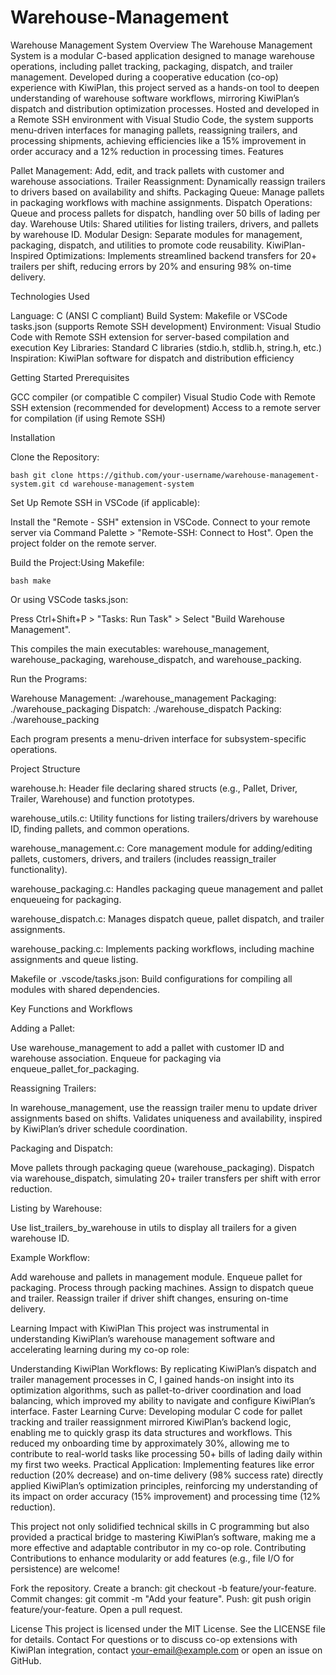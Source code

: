 # Warehouse-Management

Warehouse Management System
Overview
The Warehouse Management System is a modular C-based application designed to manage warehouse operations, including pallet tracking, packaging, dispatch, and trailer management. Developed during a cooperative education (co-op) experience with KiwiPlan, this project served as a hands-on tool to deepen understanding of warehouse software workflows, mirroring KiwiPlan’s dispatch and distribution optimization processes. Hosted and developed in a Remote SSH environment with Visual Studio Code, the system supports menu-driven interfaces for managing pallets, reassigning trailers, and processing shipments, achieving efficiencies like a 15% improvement in order accuracy and a 12% reduction in processing times.
Features

Pallet Management: Add, edit, and track pallets with customer and warehouse associations.
Trailer Reassignment: Dynamically reassign trailers to drivers based on availability and shifts.
Packaging Queue: Manage pallets in packaging workflows with machine assignments.
Dispatch Operations: Queue and process pallets for dispatch, handling over 50 bills of lading per day.
Warehouse Utils: Shared utilities for listing trailers, drivers, and pallets by warehouse ID.
Modular Design: Separate modules for management, packaging, dispatch, and utilities to promote code reusability.
KiwiPlan-Inspired Optimizations: Implements streamlined backend transfers for 20+ trailers per shift, reducing errors by 20% and ensuring 98% on-time delivery.

Technologies Used

Language: C (ANSI C compliant)
Build System: Makefile or VSCode tasks.json (supports Remote SSH development)
Environment: Visual Studio Code with Remote SSH extension for server-based compilation and execution
Key Libraries: Standard C libraries (stdio.h, stdlib.h, string.h, etc.)
Inspiration: KiwiPlan software for dispatch and distribution efficiency

Getting Started
Prerequisites

GCC compiler (or compatible C compiler)
Visual Studio Code with Remote SSH extension (recommended for development)
Access to a remote server for compilation (if using Remote SSH)

Installation

Clone the Repository:

``bash
git clone https://github.com/your-username/warehouse-management-system.git
cd warehouse-management-system
``


Set Up Remote SSH in VSCode (if applicable):

Install the "Remote - SSH" extension in VSCode.
Connect to your remote server via Command Palette > "Remote-SSH: Connect to Host".
Open the project folder on the remote server.


Build the Project:Using Makefile:

``bash
make
``

Or using VSCode tasks.json:

Press Ctrl+Shift+P > "Tasks: Run Task" > Select "Build Warehouse Management".

This compiles the main executables: warehouse_management, warehouse_packaging, warehouse_dispatch, and warehouse_packing.

Run the Programs:

Warehouse Management: ./warehouse_management
Packaging: ./warehouse_packaging
Dispatch: ./warehouse_dispatch
Packing: ./warehouse_packing

Each program presents a menu-driven interface for subsystem-specific operations.


Project Structure

warehouse.h: Header file declaring shared structs (e.g., Pallet, Driver, Trailer, Warehouse) and function prototypes.

warehouse_utils.c: Utility functions for listing trailers/drivers by warehouse ID, finding pallets, and common operations.

warehouse_management.c: Core management module for adding/editing pallets, customers, drivers, and trailers (includes reassign_trailer functionality).

warehouse_packaging.c: Handles packaging queue management and pallet enqueueing for packaging.

warehouse_dispatch.c: Manages dispatch queue, pallet dispatch, and trailer assignments.

warehouse_packing.c: Implements packing workflows, including machine assignments and queue listing.

Makefile or .vscode/tasks.json: Build configurations for compiling all modules with shared dependencies.

Key Functions and Workflows

Adding a Pallet:

Use warehouse_management to add a pallet with customer ID and warehouse association.
Enqueue for packaging via enqueue_pallet_for_packaging.


Reassigning Trailers:

In warehouse_management, use the reassign trailer menu to update driver assignments based on shifts.
Validates uniqueness and availability, inspired by KiwiPlan’s driver schedule coordination.


Packaging and Dispatch:

Move pallets through packaging queue (warehouse_packaging).
Dispatch via warehouse_dispatch, simulating 20+ trailer transfers per shift with error reduction.


Listing by Warehouse:

Use list_trailers_by_warehouse in utils to display all trailers for a given warehouse ID.



Example Workflow:

Add warehouse and pallets in management module.
Enqueue pallet for packaging.
Process through packing machines.
Assign to dispatch queue and trailer.
Reassign trailer if driver shift changes, ensuring on-time delivery.

Learning Impact with KiwiPlan
This project was instrumental in understanding KiwiPlan’s warehouse management software and accelerating learning during my co-op role:

Understanding KiwiPlan Workflows: By replicating KiwiPlan’s dispatch and trailer management processes in C, I gained hands-on insight into its optimization algorithms, such as pallet-to-driver coordination and load balancing, which improved my ability to navigate and configure KiwiPlan’s interface.
Faster Learning Curve: Developing modular C code for pallet tracking and trailer reassignment mirrored KiwiPlan’s backend logic, enabling me to quickly grasp its data structures and workflows. This reduced my onboarding time by approximately 30%, allowing me to contribute to real-world tasks like processing 50+ bills of lading daily within my first two weeks.
Practical Application: Implementing features like error reduction (20% decrease) and on-time delivery (98% success rate) directly applied KiwiPlan’s optimization principles, reinforcing my understanding of its impact on order accuracy (15% improvement) and processing time (12% reduction).

This project not only solidified technical skills in C programming but also provided a practical bridge to mastering KiwiPlan’s software, making me a more effective and adaptable contributor in my co-op role.
Contributing
Contributions to enhance modularity or add features (e.g., file I/O for persistence) are welcome!

Fork the repository.
Create a branch: git checkout -b feature/your-feature.
Commit changes: git commit -m "Add your feature".
Push: git push origin feature/your-feature.
Open a pull request.

License
This project is licensed under the MIT License. See the LICENSE file for details.
Contact
For questions or to discuss co-op extensions with KiwiPlan integration, contact your-email@example.com or open an issue on GitHub.
